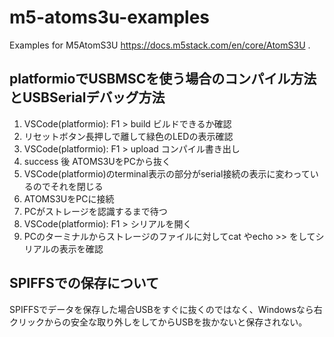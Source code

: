 # m5-atoms3u-examples

Examples for M5AtomS3U https://docs.m5stack.com/en/core/AtomS3U .

## platformioでUSBMSCを使う場合のコンパイル方法とUSBSerialデバッグ方法

1. VSCode(platformio): F1 > build ビルドできるか確認
2. リセットボタン長押しで離して緑色のLEDの表示確認
3. VSCode(platformio): F1 > upload コンパイル書き出し
4. success 後 ATOMS3UをPCから抜く
5. VSCode(platformio)のterminal表示の部分がserial接続の表示に変わっているのでそれを閉じる
6. ATOMS3UをPCに接続
7. PCがストレージを認識するまで待つ
8. VSCode(platformio): F1 > シリアルを開く
9. PCのターミナルからストレージのファイルに対してcat やecho >> をしてシリアルの表示を確認

## SPIFFSでの保存について
SPIFFSでデータを保存した場合USBをすぐに抜くのではなく、Windowsなら右クリックからの安全な取り外しをしてからUSBを抜かないと保存されない。
